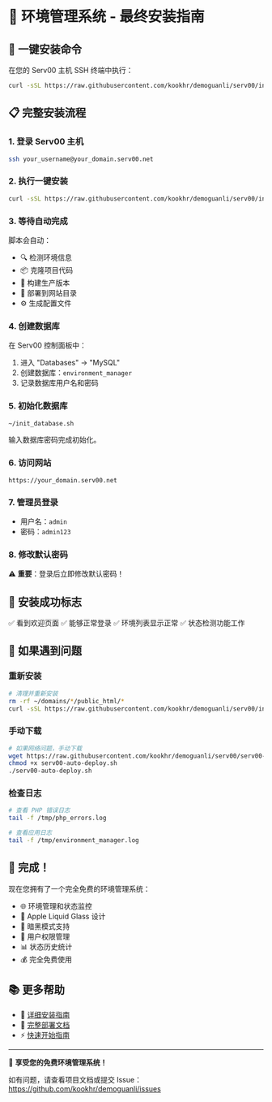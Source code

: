 # 🎉 环境管理系统 - 最终安装指南

## 🚀 一键安装命令

在您的 Serv00 主机 SSH 终端中执行：

```bash
curl -sSL https://raw.githubusercontent.com/kookhr/demoguanli/serv00/install.sh | bash
```

## 📋 完整安装流程

### 1. 登录 Serv00 主机
```bash
ssh your_username@your_domain.serv00.net
```

### 2. 执行一键安装
```bash
curl -sSL https://raw.githubusercontent.com/kookhr/demoguanli/serv00/install.sh | bash
```

### 3. 等待自动完成
脚本会自动：
- 🔍 检测环境信息
- 📦 克隆项目代码
- 🔨 构建生产版本
- 🚀 部署到网站目录
- ⚙️ 生成配置文件

### 4. 创建数据库
在 Serv00 控制面板中：
1. 进入 "Databases" → "MySQL"
2. 创建数据库：`environment_manager`
3. 记录数据库用户名和密码

### 5. 初始化数据库
```bash
~/init_database.sh
```
输入数据库密码完成初始化。

### 6. 访问网站
```
https://your_domain.serv00.net
```

### 7. 管理员登录
- 用户名：`admin`
- 密码：`admin123`

### 8. 修改默认密码
⚠️ **重要**：登录后立即修改默认密码！

## 🎯 安装成功标志

✅ 看到欢迎页面
✅ 能够正常登录
✅ 环境列表显示正常
✅ 状态检测功能工作

## 🔧 如果遇到问题

### 重新安装
```bash
# 清理并重新安装
rm -rf ~/domains/*/public_html/*
curl -sSL https://raw.githubusercontent.com/kookhr/demoguanli/serv00/install.sh | bash
```

### 手动下载
```bash
# 如果网络问题，手动下载
wget https://raw.githubusercontent.com/kookhr/demoguanli/serv00/serv00-auto-deploy.sh
chmod +x serv00-auto-deploy.sh
./serv00-auto-deploy.sh
```

### 检查日志
```bash
# 查看 PHP 错误日志
tail -f /tmp/php_errors.log

# 查看应用日志
tail -f /tmp/environment_manager.log
```

## 🎊 完成！

现在您拥有了一个完全免费的环境管理系统：

- 🌐 环境管理和状态监控
- 💎 Apple Liquid Glass 设计
- 🌙 暗黑模式支持
- 👥 用户权限管理
- 📊 状态历史统计
- 💰 完全免费使用

## 📚 更多帮助

- 📖 [详细安装指南](SERV00_DIRECT_INSTALL.md)
- 🚀 [完整部署文档](SERV00_DEPLOYMENT_COMPLETE.md)
- ⚡ [快速开始指南](QUICK_START.md)

---

🎉 **享受您的免费环境管理系统！**

如有问题，请查看项目文档或提交 Issue：
https://github.com/kookhr/demoguanli/issues
